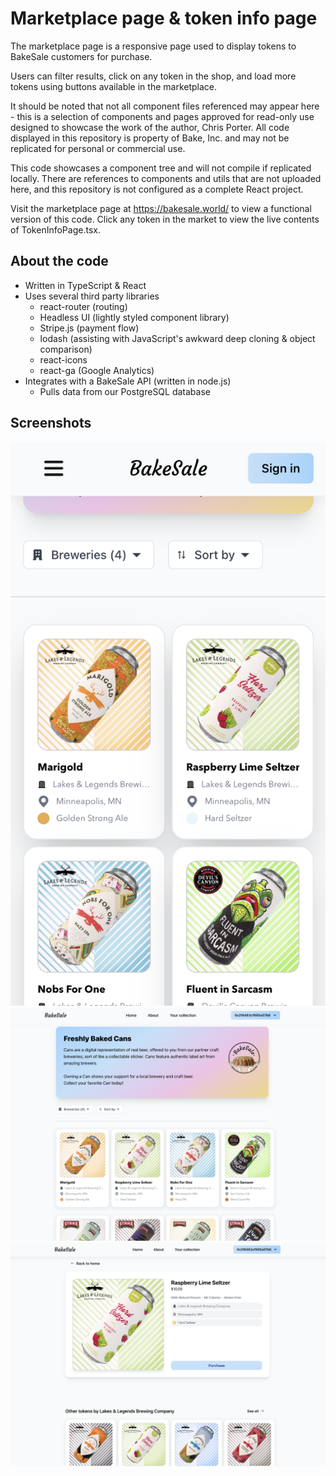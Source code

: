 
# Marketplace page & token info page

The marketplace page is a responsive page used to display tokens to BakeSale customers for purchase.

Users can filter results, click on any token in the shop, and load more tokens using buttons available in the marketplace.

It should be noted that not all component files referenced may appear here - this is a selection of components and pages approved for read-only use designed to showcase the work of the author, Chris Porter. All code displayed in this repository is property of Bake, Inc. and may not be replicated for personal or commercial use.

This code showcases a component tree and will not compile if replicated locally. There are references to components and utils that are not uploaded here, and this repository is not configured as a complete React project.

Visit the marketplace page at https://bakesale.world/ to view a functional version of this code. Click any token in the market to view the live contents of TokenInfoPage.tsx.



## About the code

- Written in TypeScript & React
- Uses several third party libraries
    - react-router (routing)
    - Headless UI (lightly styled component library)
    - Stripe.js (payment flow)
    - lodash (assisting with JavaScript's awkward deep cloning & object comparison)
    - react-icons
    - react-ga (Google Analytics)
- Integrates with a BakeSale API (written in node.js)
    - Pulls data from our PostgreSQL database
## Screenshots

![Marketplace mobile](/screenshots/market_mobile.png)
![Marketplace desktop](/screenshots/market_desktop.png)
![Token info desktop](/screenshots/market_tokeninfo.png)
